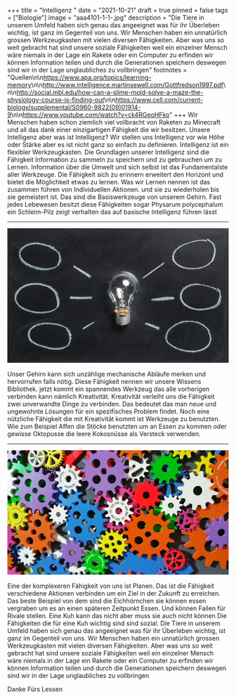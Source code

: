 +++
title = "Intelligenz "
date = "2021-10-21"
draft = true
pinned = false
tags = ["Biologie"]
image = "aaa4101-1-1-.jpg"
description = "Die Tiere in unserem Umfeld haben sich genau das angeeignet was für ihr Überleben wichtig, ist ganz im Gegenteil von uns. Wir Menschen haben ein unnatürlich grossen Werkzeugkasten mit vielen diversen Fähigkeiten. Aber was uns so weit gebracht hat sind unsere soziale Fähigkeiten weil ein einzelner Mensch wäre niemals in der Lage ein Rakete oder ein Computer zu erfinden wir können Information teilen und durch die Generationen speichern deswegen sind wir in der Lage  unglaubliches zu vollbringen"
footnotes = "Quellen[](http://social.mbl.edu/how-can-a-slime-mold-solve-a-maze-the-physiology-course-is-finding-out)\n\n<https://www.apa.org/topics/learning-memory>\n\n<http://www.intelligence.martinsewell.com/Gottfredson1997.pdf>\n\n<http://social.mbl.edu/how-can-a-slime-mold-solve-a-maze-the-physiology-course-is-finding-out>\n\n<https://www.cell.com/current-biology/supplemental/S0960-9822(09)01914-9>\n\n<https://www.youtube.com/watch?v=ck4RGeoHFko>"
+++
Wir Menschen haben schon ziemlich viel vollbracht von Raketen zu Minecraft und all das dank einer einzigartigen Fähigkeit die wir besitzen. Unsere Intelligenz aber was ist Intelligenz?  Wir stellen uns Intelligenz vor wie Höhe oder Stärke aber es ist nicht ganz so einfach zu definieren. Intelligenz ist ein flexibler Werkzeugkasten. Die Grundlagen unserer Intelligenz sind die Fähigkeit Information zu sammeln zu speichern und zu gebrauchen um zu Lernen. Information über die Umwelt und sich selbst ist das Fundamentalste aller Werkzeuge. Die Fähigkeit sich zu erinnern erweitert den Horizont und bietet die Möglichkeit etwas zu lernen. Was wir Lernen nennen ist das zusammen führen von Individuellen Aktionen. und sie zu wiederholen bis sie gemeistert ist. Das sind die  Basiswerkzeuge von unserem Gehirn. Fast jedes Lebewesen besitzt diese Fähigkeiten sogar Physarum polycephalum ein Schleim-Pilz zeigt verhalten das auf basische Intelligenz führen lässt

- - -

![](pexels-pixabay-355948.jpg)

Unser Gehirn kann sich unzählige mechanische Abläufe merken und hervorrufen falls nötig. Diese Fähigkeit nennen wir unsere Wissens Bibliothek. jetzt kommt ein spannendes Werkzeug das alle vorherigen verbinden kann nämlich Kreativität. Kreativität verleiht uns die Fähigkeit zwei unverwandte Dinge zu verbinden. Das bedeutet das man neue und ungewohnte Lösungen für ein spezifisches Problem findet. Noch eine nützliche Fähigkeit die mit Kreativität kommt ist Werkzeuge zu benutzten. Wie zum Beispiel Affen die Stöcke benutzten um an Essen zu kommen oder gewisse Oktopusse die leere Kokosnüsse als Versteck verwenden.

- - -

![](pexels-digital-buggu-171198.jpg)

Eine der komplexeren Fähigkeit von uns ist Planen. Das ist die Fähigkeit verschiedene Aktionen verbinden um ein Ziel in der Zukunft zu erreichen. Das beste Beispiel von dem sind die Eichhörnchen sie können essen vergraben um es an einen späteren Zeitpunkt Essen. Und können Fallen für Rivale stellen. Eine Kuh kann das nicht aber muss sie auch nicht können Die Fähigkeiten die für eine Kuh wichtig sind sind sozial. Die Tiere in unserem Umfeld haben sich genau das angeeignet was für ihr Überleben wichtig, ist ganz im Gegenteil von uns. Wir Menschen haben ein unnatürlich grossen Werkzeugkasten mit vielen diversen Fähigkeiten. Aber was uns so weit gebracht hat sind unsere soziale Fähigkeiten weil ein einzelner Mensch wäre niemals in der Lage ein Rakete oder ein Computer zu erfinden wir können Information teilen und durch die Generationen speichern deswegen sind wir in der Lage  unglaubliches zu vollbringen 

Danke Fürs Lessen
